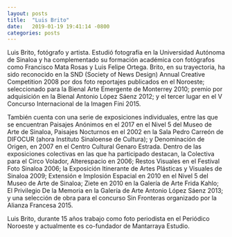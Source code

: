 ```yaml
---
layout: posts
title:  "Luis Brito"
date:   2019-01-19 19:41:14 -0800
categories: posts
---
```


Luis Brito, fotógrafo y artista. Estudió fotografía en la Universidad Autónoma de Sinaloa y ha complementado su formación académica con fotógrafos como Francisco Mata Rosas y Luis Felipe Ortega. Brito, en su trayectoria, ha sido reconocido en la SND (Society of News Design) Annual Creative Competition 2008 por dos foto reportajes publicados en el Noroeste; seleccionado para la Bienal Arte Emergente de Monterrey 2010; premio por adquisición en la Bienal Antonio López Sáenz 2012; y el tercer lugar en el V Concurso Internacional de la Imagen Fini 2015.

También cuenta con una serie de exposiciones individuales, entre las que se encuentran Paisajes Anónimos en el 2017 en el Nivel 5 del Museo de Arte de Sinaloa, Paisajes Nocturnos en el 2002 en la Sala Pedro Carreón de DIFOCUR (ahora Instituto Sinaloense de Cultura); y Denominación de Origen, en 2007 en el Centro Cultural Genaro Estrada. Dentro de las exposiciones colectivas en las que ha participado destacan, la Colectiva para el Circo Volador, Alterespacio en 2006; Restos Visuales en el Festival Foto Sinaloa 2006; la Exposición Itinerante de Artes Plásticas y Visuales de Sinaloa 2009; Extensión e Implosión Espacial en 2010 en el Nivel 5 del Museo de Arte de Sinaloa; Ziete en 2010 en la Galería de Arte Frida Kahlo; El Privilegio De la Memoria en la Galería de Arte Antonio López Sáenz 2013; y una selección de obra para el concurso Sin Fronteras organizado por la Alianza Francesa 2015.

Luis Brito, durante 15 años trabajo como foto periodista en el Periódico Noroeste y actualmente es co-fundador de Mantarraya Estudio.

